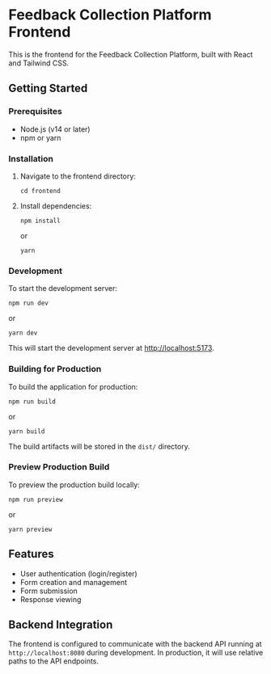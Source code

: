 # Feedback Collection Platform Frontend

This is the frontend for the Feedback Collection Platform, built with React and Tailwind CSS.

## Getting Started

### Prerequisites

- Node.js (v14 or later)
- npm or yarn

### Installation

1. Navigate to the frontend directory:
   ```
   cd frontend
   ```

2. Install dependencies:
   ```
   npm install
   ```
   or
   ```
   yarn
   ```

### Development

To start the development server:

```
npm run dev
```

or

```
yarn dev
```

This will start the development server at [http://localhost:5173](http://localhost:5173).

### Building for Production

To build the application for production:

```
npm run build
```

or

```
yarn build
```

The build artifacts will be stored in the `dist/` directory.

### Preview Production Build

To preview the production build locally:

```
npm run preview
```

or

```
yarn preview
```

## Features

- User authentication (login/register)
- Form creation and management
- Form submission
- Response viewing

## Backend Integration

The frontend is configured to communicate with the backend API running at `http://localhost:8080` during development. In production, it will use relative paths to the API endpoints.